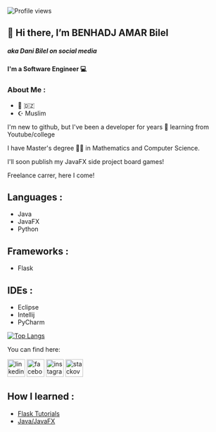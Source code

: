 ![Profile views](https://gpvc.arturio.dev/BHA-Bilel)  
## 👋 Hi there, I’m BENHADJ AMAR Bilel
##### aka Dani Bilel on social media
#### I'm a Software Engineer 💻

### About Me :

- 📍  🇩🇿 
- ☪️ Muslim


I'm new to github, but I've been a developer for years 💪 learning from Youtube/college

I have Master's degree 👨‍🎓 in Mathematics and Computer Science.

I'll soon publish my JavaFX side project board games!
<!--- 🖐 Please check out my side projects and give me your thoughts! 🙏
        more will come in the future so keep in touch 🤝🎮🕹️♠️♥️♦️♣️♟️❌⭕⏩⏪©️®️ --->

Freelance carrer, here I come!

## Languages :

- Java
- JavaFX
- Python

## Frameworks :

- Flask

## IDEs :

- Eclipse
- Intellij
- PyCharm


[![Top Langs](https://github-readme-stats.vercel.app/api/top-langs/?username=BHA-Bilel)](https://github.com/anuraghazra/github-readme-stats)

You can find here:

[<img src='https://cdn.jsdelivr.net/npm/simple-icons@3.0.1/icons/linkedin.svg' alt='linkedin' height='40'>](https://www.linkedin.com/in/bilel-bha/)  [<img src='https://cdn.jsdelivr.net/npm/simple-icons@3.0.1/icons/facebook.svg' alt='facebook' height='40'>](https://www.facebook.com/dani.bilel)  [<img src='https://cdn.jsdelivr.net/npm/simple-icons@3.0.1/icons/instagram.svg' alt='instagram' height='40'>](https://www.instagram.com/dani_bilel/)  [<img src='https://cdn.jsdelivr.net/npm/simple-icons@3.0.1/icons/stackoverflow.svg' alt='stackoverflow' height='40'>](https://stackoverflow.com/users/8761799/dani-bilel)  

## How I learned :

- [Flask Tutorials](https://www.youtube.com/playlist?list=PL-osiE80TeTs4UjLw5MM6OjgkjFeUxCYH)
- [Java/JavaFX](https://www.youtube.com)

<!--
- 👀 I’m interested in all kinds of software development, especially Game Dev and Web Dev
- 🌱 I’m a lifelong learner, i've learned Java, JavaFX and Python so far
- 💞️ I’m looking to collaborate on ...
- 📫 You  can reach me here: bilel.bha.pro@gmail.com
- 🥅 2021 Goals: Improve myself and enter the freelance world
- ---> 
<!---
BHA-Bilel/BHA-Bilel is a ✨ special ✨ repository because its `README.md` (this file) appears on your GitHub profile.
You can click the Preview link to take a look at your changes.
--->
